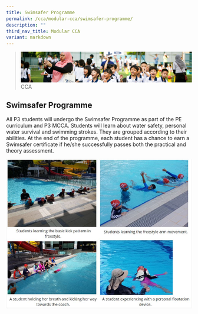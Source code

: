 ```yaml
---
title: Swimsafer Programme
permalink: /cca/modular-cca/swimsafer-programme/
description: ""
third_nav_title: Modular CCA
variant: markdown
---
```

>![](/images/CCA/CCA_02.jpg)
>CCA

## Swimsafer Programme

All P3 students will undergo the Swimsafer Programme as part of the PE curriculum and P3 MCCA. Students will learn about water safety, personal water survival and swimming strokes. They are grouped according to their abilities. At the end of the programme, each student has a chance to earn a Swimsafer certificate if he/she successfully passes both the practical and theory assessment.

![](/images/CCA/Swimsafer%20Programme%201.jpg)